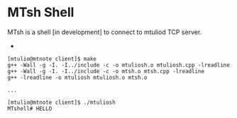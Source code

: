 # MTsh Shell

MTsh is a shell [in development] to connect to mtuliod TCP server.

* 
```
[mtulio@mtnote client]$ make
g++ -Wall -g -I. -I../include -c -o mtuliosh.o mtuliosh.cpp -lreadline
g++ -Wall -g -I. -I../include -c -o mtsh.o mtsh.cpp -lreadline
g++ -lreadline -o mtuliosh mtuliosh.o mtsh.o

...

[mtulio@mtnote client]$ ./mtuliosh 
MTshell# HELLO

```
